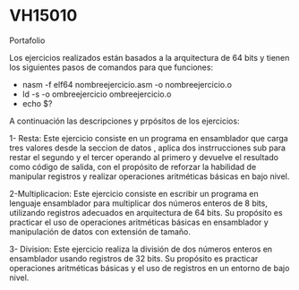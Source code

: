# VH15010
Portafolio 

Los ejercicios realizados están basados a la arquitectura de 64 bits
y tienen los siguientes pasos de comandos para que funciones:
- nasm -f elf64 nombreejercicio.asm -o nombreejercicio.o
- ld -s -o ombreejercicio ombreejercicio.o
- echo $?

A continuación las descripciones y prpósitos de los ejercicios:

1- Resta: Este ejercicio consiste en un programa en ensamblador que carga tres valores desde la seccion de datos , aplica dos instrrucciones sub para restar el segundo y el tercer operando al primero y devuelve el resultado como código de salida, con el propósito de reforzar la habilidad de manipular registros y realizar operaciones aritméticas básicas en bajo nivel.

2-Multiplicacion: Este ejercicio consiste en escribir un programa en lenguaje ensamblador para multiplicar dos números enteros de 8 bits,
 utilizando registros adecuados en arquitectura de 64 bits. Su propósito es practicar el uso de operaciones aritméticas básicas en ensamblador y manipulación de datos con extensión de tamaño.

 3- Division: Este ejercicio realiza la división de dos números enteros en ensamblador usando registros de 32 bits. Su propósito es practicar operaciones aritméticas básicas y el uso de registros en un entorno de bajo nivel.

